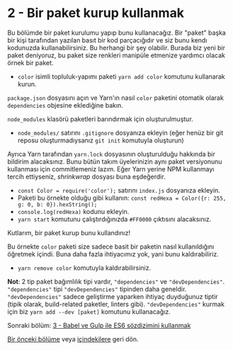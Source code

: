 # 2 - Bir paket kurup kullanmak

Bu bölümde bir paket kurulumu yapıp bunu kullanacağız. Bir "paket" başka bir kişi tarafından yazılan basıt bir kod parçacığıdır ve siz bunu kendı kodunuzda kullanabilirsiniz. Bu herhangi bir şey olabilir. Burada biz yeni bir paket deniyoruz, bu paket size renkleri manipüle etmenize yardımcı olacak örnek bir paket.

- `color` isimli topluluk-yapımı paketi `yarn add color` komutunu kullanarak kurun.

`package.json` dosyasını açın ve Yarn'ın nasıl `color` paketini otomatik olarak `dependencies` objesine eklediğine bakın.

`node_modules` klasörü paketleri barındırmak için oluşturulmuştur.

- `node_modules/` satırını `.gitignore` dosyanıza ekleyin (eğer henüz bir git reposu oluşturmadıysanız `git init` komutuyla oluşturun) 

Ayrıca Yarn tarafından `yarn.lock` dosyasının oluşturulduğu hakkında bir bildirim alacaksınız. Bunu bütün takım üyelerinizin aynı paket versiyonunu kullanması için commitlemeniz lazım. Eğer Yarn yerine NPM kullanmayı tercih ettiyseniz, *shrinkwrap* dosyası buna eşdeğerdir.

- `const Color = require('color');` satırını `index.js` dosyanıza ekleyin.
- Paketi bu örnekte olduğu gibi kullanın: `const redHexa = Color({r: 255, g: 0, b: 0}).hexString();`
- `console.log(redHexa)` kodunu ekleyin.
- `yarn start` komutunu çalıştırdığınızda `#FF0000` çıktısını alacaksınız.

Kutlarım, bir paket kurup bunu kullandınız!

Bu örnekte `color` paketi size sadece basit bir paketin nasıl kullanıldığını öğretmek içindi. Buna daha fazla ihtiyacımız yok, yani bunu kaldırabiliriz.

- `yarn remove color` komutuyla kaldırabilirsiniz.

**Not**: 2 tip paket bağımlılık tipi vardır, `"dependencies"` ve `"devDependencies"`. `"dependencies"` tipi `"devDependencies"` tipinden daha geneldir. `"devDependencies"` sadece geliştirme yaparken ihtiyaç duyduğunuz tiptir (tipik olarak, build-related paketler, linters gibi). `"devDependencies"` kurmak için biz `yarn add --dev [paket]` komutunu kullanacağız. 

Sonraki bölüm: [3 - Babel ve Gulp ile ES6 sözdizimini kullanmak](/tutorial/3-es6-babel-gulp)

[Bir önceki bölüme](/tutorial/1-node-npm-yarn-package-json) veya [içindekilere](https://github.com/verekia/js-stack-from-scratch) geri dön.
